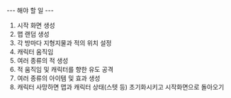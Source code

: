 --- 해야 할 일 ---
1. 시작 화면 생성
2. 맵 랜덤 생성
3. 각 방마다 지형지물과 적의 위치 설정
4. 캐릭터 움직임
5. 여러 종류의 적 생성
6. 적 움직임 및 캐릭터를 향한 유도 공격
7. 여러 종류의 아이템 및 효과 생성
8. 캐릭터 사망하면 맵과 캐릭터 상태(스텟 등) 초기화시키고 시작화면으로 돌아오기
